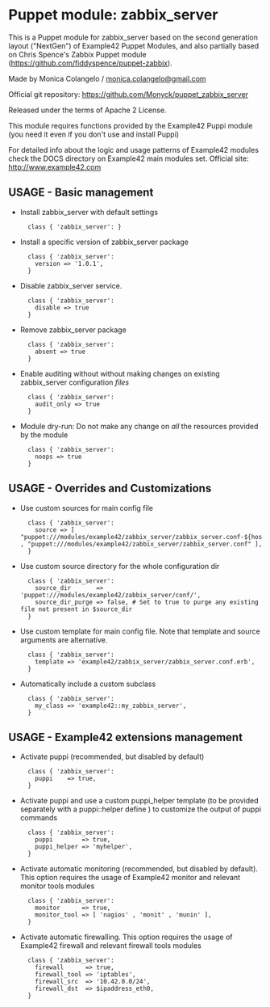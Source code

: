 # Puppet module: zabbix_server

This is a Puppet module for zabbix_server based on the second generation layout ("NextGen") of Example42 Puppet Modules,
and also partially based on Chris Spence's Zabbix Puppet module (https://github.com/fiddyspence/puppet-zabbix).

Made by Monica Colangelo / monica.colangelo@gmail.com

Official git repository: https://github.com/Monyck/puppet_zabbix_server

Released under the terms of Apache 2 License.

This module requires functions provided by the Example42 Puppi module (you need it even if you don't use and install Puppi)

For detailed info about the logic and usage patterns of Example42 modules check the DOCS directory on Example42 main modules set.
Official site: http://www.example42.com


## USAGE - Basic management

* Install zabbix_server with default settings

        class { 'zabbix_server': }

* Install a specific version of zabbix_server package

        class { 'zabbix_server':
          version => '1.0.1',
        }

* Disable zabbix_server service.

        class { 'zabbix_server':
          disable => true
        }

* Remove zabbix_server package

        class { 'zabbix_server':
          absent => true
        }

* Enable auditing without without making changes on existing zabbix_server configuration *files*

        class { 'zabbix_server':
          audit_only => true
        }

* Module dry-run: Do not make any change on *all* the resources provided by the module

        class { 'zabbix_server':
          noops => true
        }


## USAGE - Overrides and Customizations
* Use custom sources for main config file

        class { 'zabbix_server':
          source => [ "puppet:///modules/example42/zabbix_server/zabbix_server.conf-${hostname}" , "puppet:///modules/example42/zabbix_server/zabbix_server.conf" ],
        }


* Use custom source directory for the whole configuration dir

        class { 'zabbix_server':
          source_dir       => 'puppet:///modules/example42/zabbix_server/conf/',
          source_dir_purge => false, # Set to true to purge any existing file not present in $source_dir
        }

* Use custom template for main config file. Note that template and source arguments are alternative.

        class { 'zabbix_server':
          template => 'example42/zabbix_server/zabbix_server.conf.erb',
        }

* Automatically include a custom subclass

        class { 'zabbix_server':
          my_class => 'example42::my_zabbix_server',
        }


## USAGE - Example42 extensions management
* Activate puppi (recommended, but disabled by default)

        class { 'zabbix_server':
          puppi    => true,
        }

* Activate puppi and use a custom puppi_helper template (to be provided separately with a puppi::helper define ) to customize the output of puppi commands

        class { 'zabbix_server':
          puppi        => true,
          puppi_helper => 'myhelper',
        }

* Activate automatic monitoring (recommended, but disabled by default). This option requires the usage of Example42 monitor and relevant monitor tools modules

        class { 'zabbix_server':
          monitor      => true,
          monitor_tool => [ 'nagios' , 'monit' , 'munin' ],
        }

* Activate automatic firewalling. This option requires the usage of Example42 firewall and relevant firewall tools modules

        class { 'zabbix_server':
          firewall      => true,
          firewall_tool => 'iptables',
          firewall_src  => '10.42.0.0/24',
          firewall_dst  => $ipaddress_eth0,
        }
